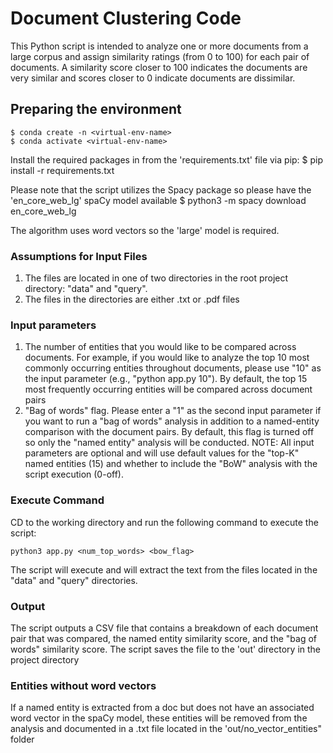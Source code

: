 # Document Clustering Code

This Python script is intended to analyze one or more documents from a large corpus and assign similarity ratings (from 0 to 100) for each pair of documents. A similarity score closer to 100 indicates the documents are very similar and scores closer to 0 indicate documents are dissimilar.

## Preparing the environment

    $ conda create -n <virtual-env-name>
    $ conda activate <virtual-env-name>

Install the required packages in from the 'requirements.txt' file via pip:
    $ pip install  -r requirements.txt

Please note that the script utilizes the Spacy package so please have the 'en_core_web_lg' spaCy model available
    $ python3 -m spacy download en_core_web_lg

The algorithm uses word vectors so the 'large' model is required.

### Assumptions for Input Files

1. The files are located in one of two directories in the root project directory: "data" and "query".
2. The files in the directories are either .txt or .pdf files

### Input parameters

1. The number of entities that you would like to be compared across documents. For example, if you would like to analyze the top 10 most commonly occurring entities throughout documents, please use "10" as the input parameter (e.g., "python app.py 10"). By default, the top 15 most frequently occurring entities will be compared across document pairs
2. "Bag of words" flag. Please enter a "1" as the second input parameter if you want to run a "bag of words" analysis in addition to a named-entity comparison with the document pairs. By default, this flag is turned off so only the "named entity" analysis will be conducted.
NOTE: All input parameters are optional and will use default values for the "top-K" named entities (15) and whether to include the "BoW" analysis with the script execution (0-off).

### Execute Command

CD to the working directory and run the following command to execute the script:

    python3 app.py <num_top_words> <bow_flag>

The script will execute and will extract the text from the files located in the "data" and "query" directories.

### Output

The script outputs a CSV file that contains a breakdown of each document pair that was compared, the named entity similarity score, and the "bag of words" similarity score. The script saves the file to the 'out' directory in the project directory

### Entities without word vectors

If a named entity is extracted from a doc but does not have an associated word vector in the spaCy model, these entities will be removed from the analysis and documented in a .txt file located in the 'out/no_vector_entities" folder
